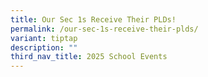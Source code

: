 ```yaml
---
title: Our Sec 1s Receive Their PLDs!
permalink: /our-sec-1s-receive-their-plds/
variant: tiptap
description: ""
third_nav_title: 2025 School Events
---
```

